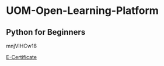 # UOM-Open-Learning-Platform

## Python for Beginners

mnjVIHCw18

<a href="https://open.uom.lk/lms/mod/customcert/verify_certificate.php" target="_blank">E-Certificate</a>
